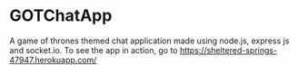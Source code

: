 # GOTChatApp
A game of thrones themed chat application made using node.js, express js and socket.io.
To see the app in action, go to https://sheltered-springs-47947.herokuapp.com/
